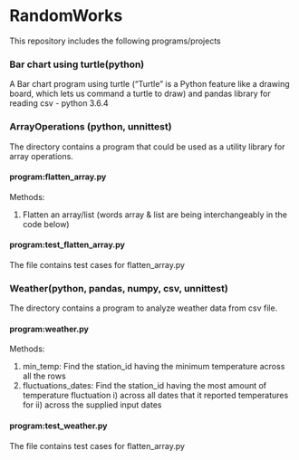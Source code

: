 # RandomWorks
This repository includes the following programs/projects  

### Bar chart using turtle(python)
A Bar chart program using turtle (“Turtle” is a Python feature like a drawing board, which lets us command a turtle to draw) and pandas library for reading csv - python 3.6.4


### ArrayOperations (python, unnittest)
The directory contains a program that could be used as a utility library for array operations.

#### program:flatten_array.py
Methods:
1. Flatten an array/list (words array & list are being interchangeably in the code below)

#### program:test_flatten_array.py
The file contains test cases for flatten_array.py


### Weather(python, pandas, numpy, csv, unnittest)
The directory contains a program to analyze weather data from csv file.

#### program:weather.py
Methods:
1. min_temp: Find the station_id having the minimum temperature across all the rows
2. fluctuations_dates: Find the station_id having the most amount of temperature fluctuation
                        i) across all dates that it reported temperatures for
                        ii) across the supplied input dates
#### program:test_weather.py
The file contains test cases for flatten_array.py
